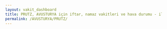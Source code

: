 ```yaml
---
layout: vakit_dashboard
title: PRUTZ, AVUSTURYA için iftar, namaz vakitleri ve hava durumu - ilçe/eyalet seç
permalink: /AVUSTURYA/PRUTZ/
---
```


<script type="text/javascript">
  var GLOBAL_COUNTRY = 'AVUSTURYA';
  var GLOBAL_CITY = 'PRUTZ';
  var GLOBAL_STATE = '';
  var lat = 72;
  var lon = 21;
</script>
